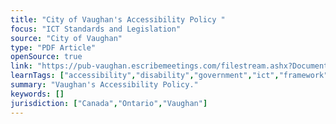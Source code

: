 ```yaml
---
title: "City of Vaughan's Accessibility Policy "
focus: "ICT Standards and Legislation"
source: "City of Vaughan"
type: "PDF Article"
openSource: true
link: "https://pub-vaughan.escribemeetings.com/filestream.ashx?DocumentId=110641"
learnTags: ["accessibility","disability","government","ict","framework","fairness","canadianLandscape","regulation"]
summary: "Vaughan's Accessibility Policy."
keywords: []
jurisdiction: ["Canada","Ontario","Vaughan"]
---
```

